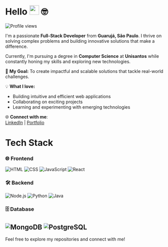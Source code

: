 # Hello <img src="https://media.giphy.com/media/hvRJCLFzcasrR4ia7z/giphy.gif" width="30"> 🤓
<img src="https://komarev.com/ghpvc/?username=FrancklinJr&color=green" alt="Profile views" /> 

I'm a passionate **Full-Stack Developer** from **Guarujá, São Paulo**. I thrive on solving complex problems and building innovative solutions that make a difference.  

Currently, I'm pursuing a degree in **Computer Science** at **Unisantos** while constantly honing my skills and exploring new technologies.  

🚀 **My Goal:** To create impactful and scalable solutions that tackle real-world challenges.  

💡 **What I love:**  
- Building intuitive and efficient web applications  
- Collaborating on exciting projects  
- Learning and experimenting with emerging technologies  

🌐 **Connect with me**:  
[LinkedIn](www.linkedin.com/in/francklin-roberto-dos-santos-junior) | [Portfolio](https://francklinjr.github.io)

# Tech Stack

### 🌐 Frontend
![HTML](https://img.shields.io/badge/HTML5-E34F26?style=for-the-badge&logo=html5&logoColor=white)
![CSS](https://img.shields.io/badge/CSS3-1572B6?style=for-the-badge&logo=css3&logoColor=white)
![JavaScript](https://img.shields.io/badge/JavaScript-323330?style=for-the-badge&logo=javascript&logoColor=F7DF1E)
![React](https://img.shields.io/badge/React-20232A?style=for-the-badge&logo=react&logoColor=61DAFB)

### 🛠 Backend
![Node.js](https://img.shields.io/badge/Node.js-43853D?style=for-the-badge&logo=node.js&logoColor=white)
![Python](https://img.shields.io/badge/Python-3776AB?style=for-the-badge&logo=python&logoColor=white)
![Java](https://img.shields.io/badge/Java-007396?style=for-the-badge&logo=java&logoColor=white)

### 🗄 Database
![MongoDB](https://img.shields.io/badge/MongoDB-4EA94B?style=for-the-badge&logo=mongodb&logoColor=white)
![PostgreSQL](https://img.shields.io/badge/PostgreSQL-316192?style=for-the-badge&logo=postgresql&logoColor=white)
---

Feel free to explore my repositories and connect with me!

